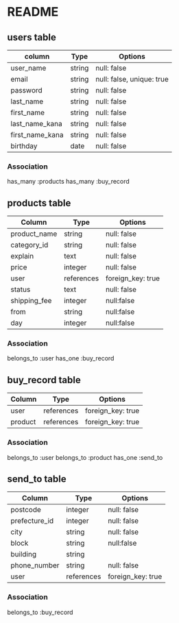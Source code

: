 # README

## users table

| column          | Type    | Options                   |
|-----------------|---------|---------------------------|
| user_name       | string  | null: false               |
| email           | string  | null: false, unique: true |
| password        | string  | null: false               |
| last_name       | string  | null: false               |
| first_name      | string  | null: false               |
| last_name_kana  | string  | null: false               |
| first_name_kana | string  | null: false               |
| birthday        | date    | null: false               |

### Association
  has_many :products
  has_many :buy_record


## products table

| Column       | Type        | Options           |
|--------------|-------------|-------------------|
| product_name | string      | null: false       |
| category_id  | string      | null: false       |
| explain      | text        | null: false       |
| price        | integer     | null: false       |
| user         | references  | foreign_key: true |
| status       | text        | null: false       |
| shipping_fee | integer     | null:false        |
| from         | string      | null:false        |
| day          | integer     | null:false        |

### Association
  belongs_to :user
  has_one :buy_record


## buy_record table

| Column   | Type        | Options           | 
|----------|-------------|-------------------|
| user     | references  | foreign_key: true |
| product  | references  | foreign_key: true | 

### Association
  belongs_to :user
  belongs_to :product
  has_one :send_to


## send_to table

| Column        | Type       | Options           |
|---------------|------------|-------------------|
| postcode      | integer    | null: false       |
| prefecture_id | integer    | null: false       |
| city          | string     | null: false       |
| block         | string     | null:false        |
| building      | string     |                   |
| phone_number  | string     | null: false       |
| user          | references | foreign_key: true |

### Association
  belongs_to :buy_record
